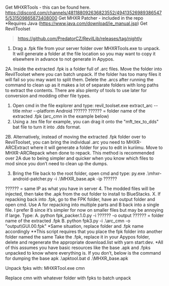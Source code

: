 Get MHXRTools - this can be found here. https://discord.com/channels/481188092636823552/494135269893865475/531509865873408000
Get MHXR Patcher - included in the repo
*Requires Java (https://www.java.com/download/ie_manual.jsp)
Get RevilToolset
>https://github.com/PredatorCZ/RevilLib/releases/tag/nightly




1. Drag a .fpk file from your server folder over MHXRTools.exe to unpack. It will generate a folder at the file location so you may want to copy it elsewhere in advance to not generate in Apypos.
 
2A. Inside the extracted .fpk is a folder full of .arc files. Move the folder into RevilToolset where you can batch unpack. If the folder has too many files it will fail so you may want to split them. Delete the .arcs after running the command to clean up as it makes a lot of separate folders with long paths to extract the contents. There are also plenty of tools to use later for conversion and modding other file types.
1. Open cmd in the file explorer and type:
revil_toolset.exe extract_arc --title mhxr --platform Android ??????
?????? = folder name of the extracted .fpk (arc_cmn in the example below)
2. Using a .tex file for example, you can drag it onto the "mft_tex_to_dds" bat file to turn it into .dds format.
 
2B. Alternatively, instead of moving the extracted .fpk folder over to RevilToolset, you can bring the individual .arc you need to MHXR-ARCExtract where it will generate a folder for you to edit in kuriimu. Move to MHXR-ARCRepack when done to repack. This method is recommended over 2A due to being simpler and quicker when you know which files to mod since you don’t need to clean up the dumps.
 
3. Bring the file back to the root folder, open cmd and type:
py.exe .\mhxr-android-patcher.py -i .\MHXR_base.apk -ip ??????

?????? = same IP as what you have in server
4. The modded files will be injected, then take the .apk from the out folder to install to BlueStacks.
X. If repacking back into .fpk, go to the FPK folder, have an output folder and open cmd. Use A for repacking into multiple parts and B back into a single file. I prefer B since it’s simpler for now on smaller files but may be annoying if large. Type:
A. python fpk_packer.1.0.py -i ?????? -o output
?????? = folder name of the extracted .fpk
B. python fpk3.py -i .\arc_cmn -o "output\GUI.00.fpk"
*Same situation, replace folder and .fpk name accordingly
**This script requires that you place the fpk folder into another folder named the same
Take the .fpk, replace it in your Apypos folder, delete and regenerate the appropriate download.list with yarn start:dev.
*All of this assumes you have basic resources like the base .apk and .fpks unpacked to know where everything is. If you don’t, below is the command for dumping the base apk
.\apktool.bat d .\MHXR_base.apk

Unpack fpks with:
MHXRTool.exe cmn

Replace cmn with whatever folder with fpks to batch unpack
 
